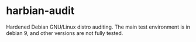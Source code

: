 # harbian-audit
Hardened Debian GNU/Linux distro auditing. 
The main test environment is in debian 9, and other versions are not fully tested.
